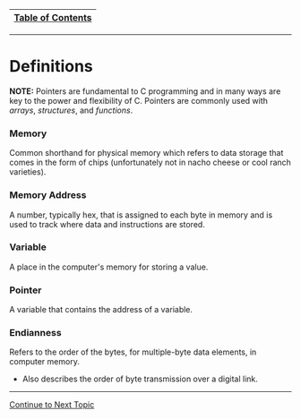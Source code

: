 |[Table of Contents](/00-Table-of-Contents.md)|
|---|

---

# Definitions

**NOTE:** Pointers are fundamental to C programming and in many ways are key to the power and flexibility of C. Pointers are commonly used with *arrays*, *structures*, and *functions*.

### Memory
Common shorthand for physical memory which refers to data storage that comes in the form of chips (unfortunately not in nacho cheese or cool ranch varieties).

### Memory Address
A number, typically hex, that is assigned to each byte in memory and is used to track where data and instructions are stored.

### Variable
A place in the computer's memory for storing a value.

### Pointer
A variable that contains the address of a variable.

### Endianness
Refers to the order of the bytes, for multiple-byte data elements, in computer memory.
* Also describes the order of byte transmission over a digital link.

---

<a href="https://github.com/CyberTrainingUSAF/05-C-Programming/blob/master/11_Pointers_Arrays/03_endianness.md" rel="Continue to Next Topic"> Continue to Next Topic </a>
